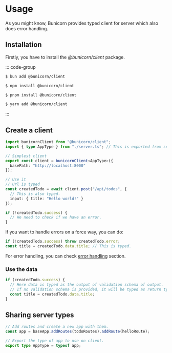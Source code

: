 # Usage

As you might know, Bunicorn provides typed client for server which also does error handling.

## Installation

Firstly, you have to install the _@bunicorn/client_ package.

::: code-group

```sh [bun]
$ bun add @bunicorn/client
```

```sh [npm]
$ npm install @bunicorn/client
```

```sh [pnpm]
$ pnpm install @bunicorn/client
```

```sh [yarn]
$ yarn add @bunicorn/client
```

:::

## Create a client

```ts
import bunicornClient from "@bunicorn/client";
import { type AppType } from "./server.ts"; // This is exported from server, in next section, it shows how to do it.

// Simplest client
export const client = bunicornClient<AppType>({
  basePath: "http://localhost:8000"
});

// Use it
// Url is typed
const createdTodo = await client.post("/api/todos", {
  // This is also typed.
  input: { title: "Hello world!" }
});

if (!createdTodo.success) {
  // We need to check if we have an error.
}
```

If you want to handle errors on a force way, you can do:

```ts
if (!createdTodo.success) throw createdTodo.error;
const title = createdTodo.data.title; // This is typed.
```

For error handling, you can check [error handling](./errors.md) section.

### Use the data

```ts
if (createdTodo.success) {
  // Here data is typed as the output of validation schema of output.
  // If no validation schema is provided, it will be typed as return type of route.
  const title = createdTodo.data.title;
}
```

## Sharing server types

```ts
// Add routes and create a new app with them.
const app = baseApp.addRoutes(todoRoutes).addRoute(helloRoute);

// Export the type of app to use on client.
export type AppType = typeof app;
```
